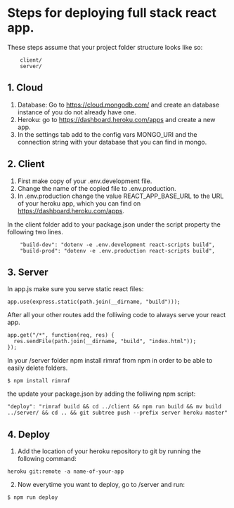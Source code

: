 # Steps for deploying full stack react app.

These steps assume that your project folder structure looks like so:

```
    client/
    server/
```

## 1. Cloud

1. Database: Go to https://cloud.mongodb.com/ and create an database instance of you do not already have one.
2. Heroku: go to https://dashboard.heroku.com/apps and create a new app.
3. In the settings tab add to the config vars MONGO_URI and the connection string with your database that you can find in mongo.

## 2. Client

1. First make copy of your .env.development file.
2. Change the name of the copied file to .env.production.
3. In .env.production change the value REACT_APP_BASE_URL to the URL of your heroku app, which you can find on https://dashboard.heroku.com/apps.

In the client folder add to your package.json under the script property the following two lines.

```
    "build-dev": "dotenv -e .env.development react-scripts build",
    "build-prod": "dotenv -e .env.production react-scripts build",
```

## 3. Server

In app.js make sure you serve static react files:

```
app.use(express.static(path.join(__dirname, "build")));
```

After all your other routes add the folliwing code to always serve your react app.

```
app.get("/*", function(req, res) {
  res.sendFile(path.join(__dirname, "build", "index.html"));
});
```

In your /server folder npm install rimraf from npm in order to be able to easily delete folders.

```
$ npm install rimraf
```

the update your package.json by adding the folliwing npm script:

```
"deploy": "rimraf build && cd ../client && npm run build && mv build ../server/ && cd .. && git subtree push --prefix server heroku master"
```

## 4. Deploy

1. Add the location of your heroku repository to git by running the following command:

```
heroku git:remote -a name-of-your-app
```

2. Now everytime you want to deploy, go to /server and run:

```
$ npm run deploy
```
